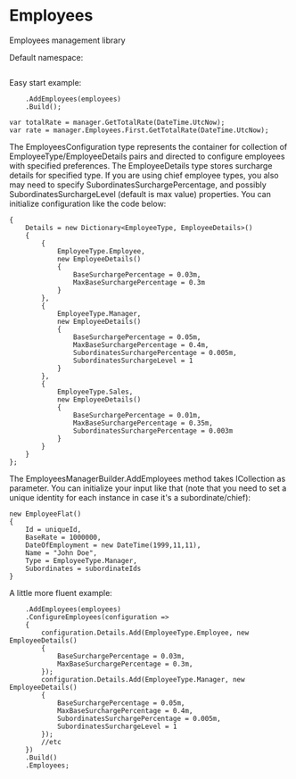 # Employees
Employees management library  
  
Default namespace:
```namespace Employees.Core
```
  
Easy start example:
```var manager = new EmployeesManagerBuilder(configuration)
	.AddEmployees(employees)
	.Build();
		
var totalRate = manager.GetTotalRate(DateTime.UtcNow);
var rate = manager.Employees.First.GetTotalRate(DateTime.UtcNow);
```
  
The EmployeesConfiguration type represents the container for collection of EmployeeType/EmployeeDetails pairs and directed to configure employees with specified preferences. The EmployeeDetails type stores surcharge details for specified type. If you are using chief employee types, you also may need to specify SubordinatesSurchargePercentage, and possibly SubordinatesSurchargeLevel (default is max value) properties. You can initialize configuration like the code below:
```var configuration = new EmployeesConfiguration()
{
	Details = new Dictionary<EmployeeType, EmployeeDetails>()
	{
		{
			EmployeeType.Employee,
			new EmployeeDetails()
			{
				BaseSurchargePercentage = 0.03m,
				MaxBaseSurchargePercentage = 0.3m
			}
		},
		{
			EmployeeType.Manager,
			new EmployeeDetails()
			{
				BaseSurchargePercentage = 0.05m,
				MaxBaseSurchargePercentage = 0.4m,
				SubordinatesSurchargePercentage = 0.005m,
				SubordinatesSurchargeLevel = 1
			}
		},
		{
			EmployeeType.Sales,
			new EmployeeDetails()
			{
				BaseSurchargePercentage = 0.01m,
				MaxBaseSurchargePercentage = 0.35m,
				SubordinatesSurchargePercentage = 0.003m
			}
		}
	}
};
```
  
The EmployeesManagerBuilder.AddEmployees method takes ICollection<EmployeeFlat> as parameter. You can initialize your input like that (note that you need to set a unique identity for each instance in case it's a subordinate/chief):
```var subordinateIds = new List<long>() { 1, 10, 11 };
new EmployeeFlat()
{
	Id = uniqueId,
	BaseRate = 1000000,
	DateOfEmployment = new DateTime(1999,11,11),
	Name = "John Doe",
	Type = EmployeeType.Manager,
	Subordinates = subordinateIds
}
```
  
A little more fluent example:
```var employees = new EmployeesManagerBuilder()
	.AddEmployees(employees)
	.ConfigureEmployees(configuration =>
	{
		configuration.Details.Add(EmployeeType.Employee, new EmployeeDetails()
		{
			BaseSurchargePercentage = 0.03m,
			MaxBaseSurchargePercentage = 0.3m,
		});
		configuration.Details.Add(EmployeeType.Manager, new EmployeeDetails()
		{
			BaseSurchargePercentage = 0.05m,
			MaxBaseSurchargePercentage = 0.4m,
			SubordinatesSurchargePercentage = 0.005m,
			SubordinatesSurchargeLevel = 1
		});
		//etc
	})
	.Build()
	.Employees;
```
